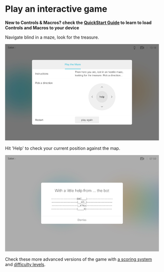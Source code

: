 # Play an interactive game

**New to Controls & Macros? check the [QuickStart Guide](../../docs/QuickStart.md) to learn to load Controls and Macros to your device**


Navigate blind in a maze, look for the treasure. 

![](./maze.png)


Hit 'Help' to check your current position against the map.

![](./map.png)


Check these more advanced versions of the game with [a scoring system](../maze_scores) and [difficulty levels](../maze_levels).
